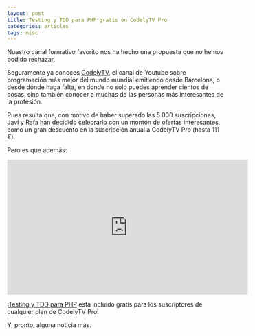 ```yaml
---
layout: post
title: Testing y TDD para PHP gratis en CodelyTV Pro
categories: articles
tags: misc
---
```


Nuestro canal formativo favorito nos ha hecho una propuesta que no hemos podido rechazar.

Seguramente ya conoces [CodelyTV](https://www.youtube.com/channel/UC9IKtxn9AIGelnYmwYr0Lxw), el canal de Youtube sobre programación más mejor del mundo mundial emitiendo desde Barcelona, o desde dónde haga falta, en donde no solo puedes aprender cientos de cosas, sino también conocer a muchas de las personas más interesantes de la profesión.

Pues resulta que, con motivo de haber superado las 5.000 suscripciones, Javi y Rafa han decidido celebrarlo con un montón de ofertas interesantes, como un gran descuento en la suscripción anual a CodelyTV Pro (hasta 111 €).

Pero es que además:

<iframe width="560" height="315" src="https://www.youtube.com/embed/ZBq02AXKS8U?start=343" frameborder="0" allow="accelerometer; autoplay; encrypted-media; gyroscope; picture-in-picture" allowfullscreen></iframe>

¡[Testing y TDD para PHP](https://leanpub.com/testingytddparaphp) está incluido gratis para los suscriptores de cualquier plan de CodelyTV Pro!

Y, pronto, alguna noticia más.
